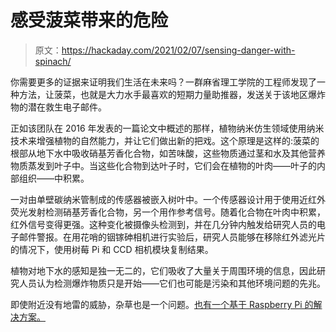 # 感受菠菜带来的危险

> 原文：<https://hackaday.com/2021/02/07/sensing-danger-with-spinach/>

你需要更多的证据来证明我们生活在未来吗？一群麻省理工学院的工程师发现了一种方法，让菠菜，也就是大力水手最喜欢的短期力量助推器，发送关于该地区爆炸物的潜在救生电子邮件。

正如该团队在 2016 年发表的一篇论文中概述的那样，植物纳米仿生领域使用纳米技术来增强植物的自然能力，并让它们做出新的把戏。这个原理是这样的:菠菜的根部从地下水中吸收硝基芳香化合物，如苦味酸，这些物质通过茎和水及其他营养物质蒸发到叶子中。当这些化合物到达叶子时，它们会在植物的叶肉——叶子的内部组织——中积累。

一对由单壁碳纳米管制成的传感器被嵌入树叶中。一个传感器设计用于使用近红外荧光发射检测硝基芳香化合物，另一个用作参考信号。随着化合物在叶肉中积累，红外信号变得更强。这种变化被摄像头检测到，并在几分钟内触发给研究人员的电子邮件警报。在用花哨的铟镓砷相机进行实验后，研究人员能够在移除红外滤光片的情况下，使用树莓 Pi 和 CCD 相机模块复制结果。

植物对地下水的感知是独一无二的，它们吸收了大量关于周围环境的信息，因此研究人员认为检测爆炸物质只是开始——它们也可能是污染和其他环境问题的先兆。

即使附近没有地雷的威胁，杂草也是一个问题。[也有一个基于 Raspberry Pi 的解决方案。](https://hackaday.com/2021/01/31/opencv-and-depth-camera-spots-weeds/)